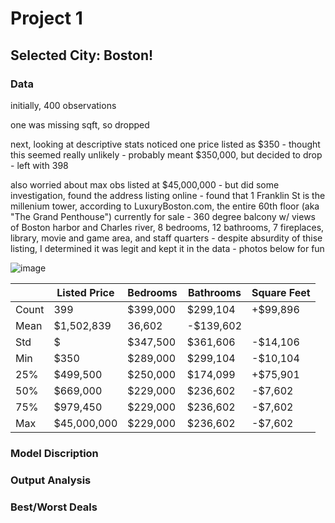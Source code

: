 # Project 1

## Selected City: Boston!

### Data

initially, 400 observations

one was missing sqft, so dropped

next, looking at descriptive stats noticed one price listed as $350 - thought this seemed really unlikely - probably meant $350,000, but decided to drop - left with 398

also worried about max obs listed at $45,000,000 - but did some investigation, found the address listing online - found that 1 Franklin St is the millenium tower, according to LuxuryBoston.com, the entire 60th floor (aka "The Grand Penthouse") currently for sale - 360 degree balcony w/ views of Boston harbor and Charles river, 8 bedrooms, 12 bathrooms, 7 fireplaces, library, movie and game area, and staff quarters - despite absurdity of thise listing, I determined it was legit and kept it in the data - photos below for fun

![image](https://user-images.githubusercontent.com/78870884/113351350-bf186300-9308-11eb-9a5f-5044a286618a.png)



|  |Listed Price|Bedrooms|Bathrooms|Square Feet|
|-----|------------|--------|---------|-----------|
|Count|399|$399,000|$299,104|+$99,896|
|Mean|$1,502,839|36,602|-$139,602|
|Std|$|$347,500|$361,606|-$14,106|
|Min|$350|$289,000|$299,104|-$10,104|
|25%|$499,500|$250,000|$174,099|+$75,901|
|50%|$669,000|$229,000|$236,602|-$7,602|
|75%|$979,450|$229,000|$236,602|-$7,602|
|Max|$45,000,000|$229,000|$236,602|-$7,602|


### Model Discription

### Output Analysis

### Best/Worst Deals
